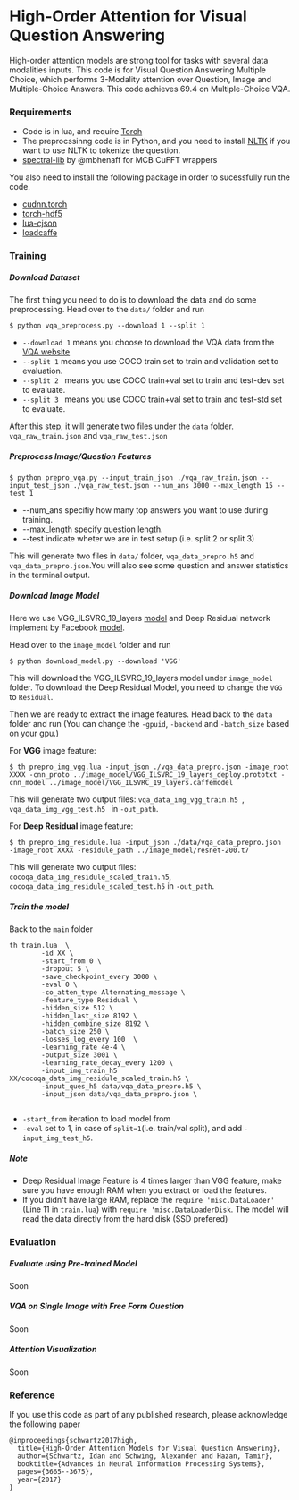 # High-Order Attention for Visual Question Answering

High-order attention models are strong tool for tasks  with several data modalities inputs. This code is for Visual Question Answering Multiple Choice, which performs 3-Modality attention over Question, Image and Multiple-Choice Answers. 
This code achieves 69.4 on Multiple-Choice VQA.


### Requirements
* Code is in lua, and require [Torch](http://torch.ch/)
* The preprocssinng code is in Python, and you need to install [NLTK](http://www.nltk.org/) if you want to use NLTK to tokenize the question.
* [spectral-lib](https://github.com/jnhwkim/spectral-lib) by @mbhenaff for MCB CuFFT wrappers

You also need to install the following package in order to sucessfully run the code.

- [cudnn.torch](https://github.com/soumith/cudnn.torch)
- [torch-hdf5](https://github.com/deepmind/torch-hdf5)
- [lua-cjson](http://www.kyne.com.au/~mark/software/lua-cjson.php)
- [loadcaffe](https://github.com/szagoruyko/loadcaffe)

### Training

##### Download Dataset
The first thing you need to do is to download the data and do some preprocessing. Head over to the `data/` folder and run

```
$ python vqa_preprocess.py --download 1 --split 1
```
* `--download 1` means you choose to download the VQA data from the [VQA website](http://www.visualqa.org/) 
* `--split 1` means you use COCO train set to train and validation set to evaluation.
* `--split 2 ` means you use COCO train+val set to train and test-dev set to evaluate. 
* `--split 3 ` means you use COCO train+val set to train and test-std set to evaluate. 

After this step, it will generate two files under the `data` folder. `vqa_raw_train.json` and `vqa_raw_test.json`

##### Preprocess Image/Question Features

```
$ python prepro_vqa.py --input_train_json ./vqa_raw_train.json --input_test_json ./vqa_raw_test.json --num_ans 3000 --max_length 15 --test 1
```
* --num_ans specifiy how many top answers you want to use during training.
* --max_length specify question length.
* --test indicate wheter we are in test setup (i.e. split 2 or split 3)

This will generate two files in `data/` folder, `vqa_data_prepro.h5` and `vqa_data_prepro.json`.You will also see some question and answer statistics in the terminal output.


##### Download Image Model
Here we use VGG_ILSVRC_19_layers [model](https://gist.github.com/ksimonyan/3785162f95cd2d5fee77) and Deep Residual network implement by Facebook [model](https://github.com/facebook/fb.resnet.torch). 

Head over to the `image_model` folder and run

```
$ python download_model.py --download 'VGG' 
```
This will download the VGG_ILSVRC_19_layers model under `image_model` folder. To download the Deep Residual Model, you need to change the `VGG` to `Residual`.

Then we are ready to extract the image features. Head back to the `data` folder and run (You can change the `-gpuid`, `-backend` and `-batch_size` based on your gpu.)

For **VGG** image feature:

```
$ th prepro_img_vgg.lua -input_json ./vqa_data_prepro.json -image_root XXXX -cnn_proto ../image_model/VGG_ILSVRC_19_layers_deploy.prototxt -cnn_model ../image_model/VGG_ILSVRC_19_layers.caffemodel
```
This will generate two output files: `vqa_data_img_vgg_train.h5 `, `vqa_data_img_vgg_test.h5 ` in `-out_path`. 

For **Deep Residual** image feature:
```
$ th prepro_img_residule.lua -input_json ./data/vqa_data_prepro.json  -image_root XXXX -residule_path ../image_model/resnet-200.t7
```
This will generate two output files: `cocoqa_data_img_residule_scaled_train.h5`, `cocoqa_data_img_residule_scaled_test.h5` in `-out_path`. 

##### Train the model

Back to the `main` folder

```
th train.lua  \
        -id XX \
        -start_from 0 \
        -dropout 5 \
        -save_checkpoint_every 3000 \
        -eval 0 \
        -co_atten_type Alternating_message \
        -feature_type Residual \
        -hidden_size 512 \
        -hidden_last_size 8192 \
        -hidden_combine_size 8192 \
        -batch_size 250 \
        -losses_log_every 100  \
        -learning_rate 4e-4 \
        -output_size 3001 \
        -learning_rate_decay_every 1200 \
        -input_img_train_h5 XX/cocoqa_data_img_residule_scaled_train.h5 \
        -input_ques_h5 data/vqa_data_prepro.h5 \
        -input_json data/vqa_data_prepro.json \
    
```
* `-start_from` iteration to load model from
* `-eval` set to 1, in case of `split=1`(i.e. train/val split), and add `-input_img_test_h5`.

##### Note
- Deep Residual Image Feature is 4 times larger than VGG feature, make sure you have enough RAM when you extract or load the features.
- If you didn't have large RAM, replace the `require 'misc.DataLoader'` (Line 11 in `train.lua`) with `require 'misc.DataLoaderDisk`. The model will read the data directly from the hard disk (SSD prefered)

### Evaluation

##### Evaluate using Pre-trained Model

Soon

##### VQA on Single Image with Free Form Question

Soon

##### Attention Visualization

Soon

### Reference

If you use this code as part of any published research, please acknowledge the following paper

```
@inproceedings{schwartz2017high,
  title={High-Order Attention Models for Visual Question Answering},
  author={Schwartz, Idan and Schwing, Alexander and Hazan, Tamir},
  booktitle={Advances in Neural Information Processing Systems},
  pages={3665--3675},
  year={2017}
}
```
